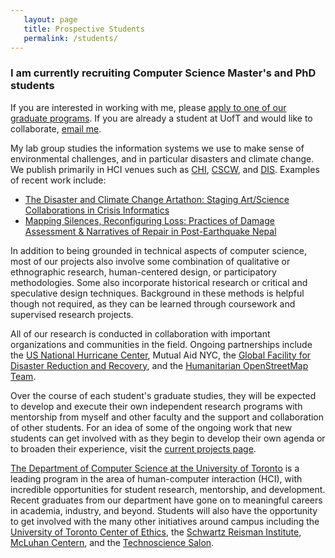 ```yaml
---
   layout: page
   title: Prospective Students
   permalink: /students/
---
```

<h3>I am currently recruiting Computer Science Master's and PhD students</h3>

<p>If you are interested in working with me, please <a href="https://web.cs.toronto.edu/graduate/programs">apply to one of our graduate programs</a>. If you are already a student at UofT and would like to collaborate, <a href="mailto:soden@cs.toronto.edu">email me</a>.</p> 

<p>My lab group studies the information systems we use to make sense of environmental challenges, and in particular disasters and climate change. We publish primarily in HCI venues such as <a href="https://chi2021.acm.org/">CHI</a>, <a href="https://cscw.acm.org/">CSCW</a>, and <a href="https://dis.acm.org/2020/">DIS</a>. Examples of recent work include:
<ul>
<li><a href="http://robertsoden.io/files/soden-artathon-cr.pdf">The Disaster and Climate Change Artathon: Staging Art/Science Collaborations in Crisis Informatics</a></li>
<li><a href="http://robertsoden.io/files/soden-lord-nepal-earthquake-mapping-repair.pdf">Mapping Silences, Reconfiguring Loss: Practices of Damage Assessment & Narratives of Repair in Post-Earthquake Nepal</a></li>
</ul>
</p>

<p>In addition to being grounded in technical aspects of computer science, most of our projects also involve some combination of qualitative or ethnographic research, human-centered design, or participatory methodologies. Some also incorporate historical research or critical and speculative design techniques. Background in these methods is helpful though not required, as they can be learned through coursework and supervised research projects.</p>

<p>All of our research is conducted in collaboration with important organizations and communities in the field. Ongoing partnerships include the <a href="https://www.hurricanes.gov/">US National Hurricane Center</a>, <a hef="https://mutualaid.nyc/">Mutual Aid NYC</a>, the <a href="http://gfdrr.org">Global Facility for Disaster Reduction and Recovery</a>, and the <a href="http://hotosm.org">Humanitarian OpenStreetMap Team</a>.</p>

<p>Over the course of each student's graduate studies, they will be expected to develop and execute their own independent research programs with mentorship from myself and other faculty and the support and collaboration of other students. For an idea of some of the ongoing work that new students can get involved with as they begin to develop their own agenda or to broaden their experience, visit the <a href="/projects/">current projects page</a>.   
	
<p><a href="https://web.cs.toronto.edu/">The Department of Computer Science at the University of Toronto</a> is a leading program in the area of human-computer interaction (HCI), with incredible opportunities for student research, mentorship, and development. Recent graduates from our department have gone on to meaningful careers in academia, industry, and beyond. Students will also have the opportunity to get involved with the many other initiatives around campus including the <a href="https://ethics.utoronto.ca/">University of Toronto Center of Ethics</a>, the <a href="https://www.torontosri.ca/">Schwartz Reisman Institute</a>, <a href="https://www.mcluhancentre.ca/">McLuhan Centern</a>, and the <a href="https://technosalon.wordpress.com/">Technoscience Salon</a>.	